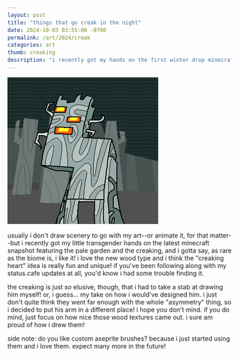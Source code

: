 ```yaml
---
layout: post
title: "things that go creak in the night"
date: 2024-10-03 03:55:00 -0700
permalink: /art/2024/creak
categories: art
thumb: creaking
description: "i recently got my hands on the first winter drop minecraft snapshot featuring the creaking, and i really like it! the creaking is just so elusive, though, that i had to take a stab at drawing him myself!"
---
```

![the creaking](/img/art/creaking.gif)

usually i don't draw scenery to go with my art--or animate it, for that matter--but i recently got my little transgender hands on the latest minecraft snapshot featuring the pale garden and the creaking, and i gotta say, as rare as the biome is, i like it! i love the new wood type and i think the "creaking heart" idea is really fun and unique! if you've been following along with my status.cafe updates at all, you'd know i had some trouble finding it.

the creaking is just *so* elusive, though, that i had to take a stab at drawing him myself! or, i guess... my take on how i would've designed him. i just don't quite think they went far enough with the whole "asymmetry" thing, so i decided to put his arm in a different place! i hope you don't mind. if you do mind, just focus on how nice those wood textures came out. i sure am proud of how i drew them!

side note: do you like custom aseprite brushes? because i just started using them and i love them. expect many more in the future!